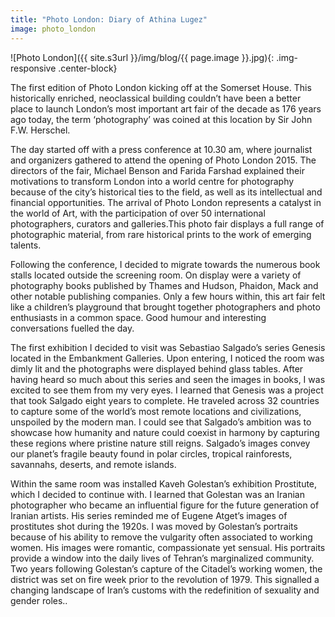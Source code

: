 ```yaml
---
title: "Photo London: Diary of Athina Lugez"
image: photo_london
---
```


![Photo London]({{ site.s3url }}/img/blog/{{ page.image }}.jpg){: .img-responsive .center-block}

The first edition of Photo London kicking off at the Somerset House. This historically enriched, neoclassical building couldn’t have been a better place to launch London’s most important art fair of the decade as 176 years ago today, the term ‘photography’ was coined at this location by Sir John F.W. Herschel.

The day started off with a press conference at 10.30 am, where journalist and organizers gathered to attend the opening of Photo London 2015. The directors of the fair, Michael Benson and Farida Farshad explained their motivations to transform London into a world centre for photography because of the city’s historical ties to the field, as well as its intellectual and financial opportunities. The arrival of Photo London represents a catalyst in the world of Art, with the participation of over 50 international photographers, curators and galleries.This photo fair displays a full range of photographic material, from rare historical prints to the work of emerging talents.
<!--split-->
Following the conference, I decided to migrate towards the numerous book stalls located outside the screening room. On display were a variety of photography books published by Thames and Hudson, Phaidon, Mack and other notable publishing companies. Only a few hours within, this art fair felt like a children’s playground that brought together photographers and photo enthusiasts in a common space. Good humour and interesting conversations fuelled the day.

The first exhibition I decided to visit was Sebastiao Salgado’s series Genesis located in the Embankment Galleries. Upon entering, I noticed the room was dimly lit and the photographs were displayed behind glass tables. After having heard so much about this series and seen the images in books, I was excited to see them from my very eyes. I learned that Genesis was a project that took Salgado eight years to complete. He traveled across 32 countries to capture some of the world’s most remote locations and civilizations, unspoiled by the modern man. I could see that Salgado’s ambition was to showcase how humanity and nature could coexist in harmony by capturing these regions where pristine nature still reigns. Salgado’s images convey our planet’s fragile beauty found in polar circles, tropical rainforests, savannahs, deserts, and remote islands.

Within the same room was installed Kaveh Golestan’s exhibition Prostitute, which I decided to continue with. I learned that Golestan was an Iranian photographer who became an influential figure for the future generation of Iranian artists. His series reminded me of Eugene Atget’s images of prostitutes shot during the 1920s. I was moved by Golestan’s portraits because of his ability to remove the vulgarity often associated to working women. His images were romantic, compassionate yet sensual. His portraits provide a window into the daily lives of Tehran’s marginalized community. Two years following Golestan’s capture of the Citadel’s working women, the district was set on fire week prior to the revolution of 1979. This signalled a changing landscape of Iran’s customs with the redefinition of sexuality and gender roles..

